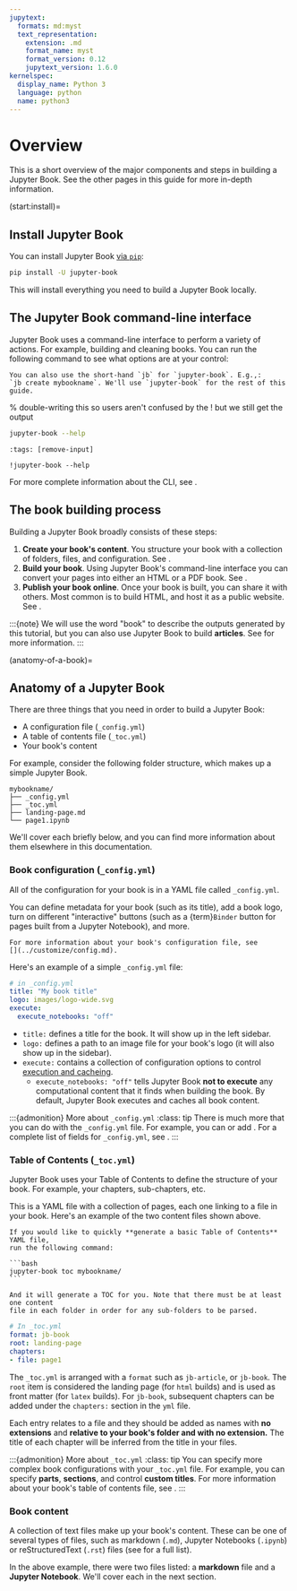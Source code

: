 ```yaml
---
jupytext:
  formats: md:myst
  text_representation:
    extension: .md
    format_name: myst
    format_version: 0.12
    jupytext_version: 1.6.0
kernelspec:
  display_name: Python 3
  language: python
  name: python3
---
```


# Overview

This is a short overview of the major components and steps in building a Jupyter Book. See the other pages in this guide for more in-depth information.

(start:install)=
## Install Jupyter Book

You can install Jupyter Book [via `pip`](https://pip.pypa.io/en/stable/):

```bash
pip install -U jupyter-book
```

This will install everything you need to build a Jupyter Book locally.

## The Jupyter Book command-line interface

Jupyter Book uses a command-line interface to perform a variety of actions. For example, building and cleaning books. You can run the following command to see what options are at your control:

```{margin}
You can also use the short-hand `jb` for `jupyter-book`. E.g.,:
`jb create mybookname`. We'll use `jupyter-book` for the rest of this guide.
```

% double-writing this so users aren't confused by the ! but we still get the output
```bash
jupyter-book --help
```

```{code-cell}
:tags: [remove-input]

!jupyter-book --help
```

For more complete information about the CLI, see [](../reference/cli.md).

## The book building process

Building a Jupyter Book broadly consists of these steps:

1. **Create your book's content**. You structure your book with a collection of folders, files, and configuration. See [](anatomy-of-a-book).
2. **Build your book**. Using Jupyter Book's command-line interface you can
   convert your pages into either an HTML or a PDF book. See [](build.md).
3. **Publish your book online**. Once your book is built, you can share it with others. Most common is to build HTML, and host it as a public website. See [](publish.md).

:::{note}
We will use the word "book" to describe the outputs generated by this tutorial, but you can also use Jupyter Book to build **articles**.
See [](structure:article) for more information.
:::

(anatomy-of-a-book)=
## Anatomy of a Jupyter Book

There are three things that you need in order to build a Jupyter Book:

- A configuration file (`_config.yml`)
- A table of contents file (`_toc.yml`)
- Your book's content

For example, consider the following folder structure, which makes up a simple Jupyter Book.

```
mybookname/
├── _config.yml
├── _toc.yml
├── landing-page.md
└── page1.ipynb
```

We'll cover each briefly below, and you can find more information about them
elsewhere in this documentation.

### Book configuration (`_config.yml`)

All of the configuration for your book is in a YAML file called `_config.yml`.

You can define metadata for your book (such as its title), add
a book logo, turn on different "interactive" buttons (such as a
{term}`Binder` button for pages built from a Jupyter Notebook), and more.

```{margin}
For more information about your book's configuration file, see
[](../customize/config.md).
```

Here's an example of a simple `_config.yml` file:

```yaml
# in _config.yml
title: "My book title"
logo: images/logo-wide.svg
execute:
  execute_notebooks: "off"
```

- `title:` defines a title for the book. It will show up in the left sidebar.
- `logo:` defines a path to an image file for your book's logo (it will also show up in the sidebar).
- `execute:` contains a collection of configuration options to control [execution and cacheing](../content/execute.md).
  - `execute_notebooks: "off"` tells Jupyter Book **not to execute** any computational content that it finds when building the book. By default, Jupyter Book executes and caches all book content.

:::{admonition} More about `_config.yml`
:class: tip
There is much more that you can do with the `_config.yml` file. For example, you can [](source-repository-button) or add [](../interactive/interactive.ipynb). For a complete list of fields for `_config.yml`, see [](../customize/config.md).
:::

### Table of Contents (`_toc.yml`)

Jupyter Book uses your Table of Contents to define the structure of your book.
For example, your chapters, sub-chapters, etc.

This is a YAML file with a collection of pages, each one linking to a
file in your book. Here's an example of the two content files shown above.

````{margin}
If you would like to quickly **generate a basic Table of Contents** YAML file,
run the following command:

```bash
jupyter-book toc mybookname/
```

And it will generate a TOC for you. Note that there must be at least one content
file in each folder in order for any sub-folders to be parsed.
````

```yaml
# In _toc.yml
format: jb-book
root: landing-page
chapters:
- file: page1
```

The `_toc.yml` is arranged with a `format` such as `jb-article`, or `jb-book`.
The `root` item is considered the landing page (for `html` builds) and is used as front matter (for `latex` builds).
For `jb-book`, subsequent chapters can be added under the `chapters:` section in the `yml` file.

Each entry relates to a file and they should be added as names with **no extensions**
and **relative to your book's folder and with no extension.**
The title of each chapter will be inferred from the title in your files.

:::{admonition} More about `_toc.yml`
:class: tip
You can specify more complex book configurations with your `_toc.yml` file. For example, you can specify **parts**, **sections**, and control **custom titles**. For more information about your book's table of contents file, see [](../customize/toc.md).
:::

### Book content

A collection of text files make up your book's content. These can be one of several types of files, such as markdown (`.md`), Jupyter Notebooks (`.ipynb`) or reStructuredText (`.rst`) files (see [](../file-types/index.md) for a full list).

In the above example, there were two files listed: a **markdown** file and a **Jupyter Notebook**.
We'll cover each in the next section.
